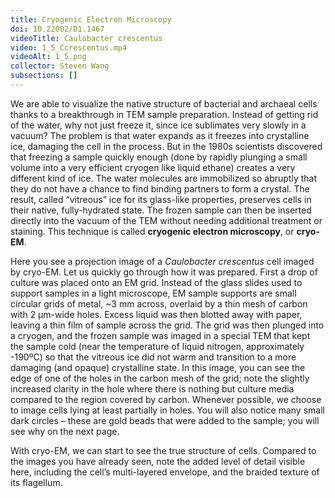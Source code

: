 ```yaml
---
title: Cryogenic Electron Microscopy
doi: 10.22002/D1.1467
videoTitle: Caulobacter crescentus
video: 1_5_Ccrescentus.mp4
videoAlt: 1_5.png
collector: Steven Wang
subsections: []
---
```


We are able to visualize the native structure of bacterial and archaeal cells thanks to a breakthrough in TEM sample preparation. Instead of getting rid of the water, why not just freeze it, since ice sublimates very slowly in a vacuum? The problem is that water expands as it freezes into crystalline ice, damaging the cell in the process. But in the 1980s scientists discovered that freezing a sample quickly enough (done by rapidly plunging a small volume into a very efficient cryogen like liquid ethane) creates a very different kind of ice. The water molecules are immobilized so abruptly that they do not have a chance to find binding partners to form a crystal. The result, called “vitreous” ice for its glass-like properties, preserves cells in their native, fully-hydrated state. The frozen sample can then be inserted directly into the vacuum of the TEM without needing additional treatment or staining. This technique is called **cryogenic electron microscopy**, or **cryo-EM**.

Here you see a projection image of a *Caulobacter crescentus* cell imaged by cryo-EM. Let us quickly go through how it was prepared. First a drop of culture was placed onto an EM grid. Instead of the glass slides used to support samples in a light microscope, EM sample supports are small circular grids of metal, ~3 mm across, overlaid by a thin mesh of carbon with 2 μm-wide holes. Excess liquid was then blotted away with paper, leaving a thin film of sample across the grid. The grid was then plunged into a cryogen, and the frozen sample was imaged in a special TEM that kept the sample cold (near the temperature of liquid nitrogen, approximately -190ºC) so that the vitreous ice did not warm and transition to a more damaging (and opaque) crystalline state. In this image, you can see the edge of one of the holes in the carbon mesh of the grid; note the slightly increased clarity in the hole where there is nothing but culture media compared to the region covered by carbon. Whenever possible, we choose to image cells lying at least partially in holes. You will also notice many small dark circles – these are gold beads that were added to the sample; you will see why on the next page.

With cryo-EM, we can start to see the true structure of cells. Compared to the images you have already seen, note the added level of detail visible here, including the cell’s multi-layered envelope, and the braided texture of its flagellum.

